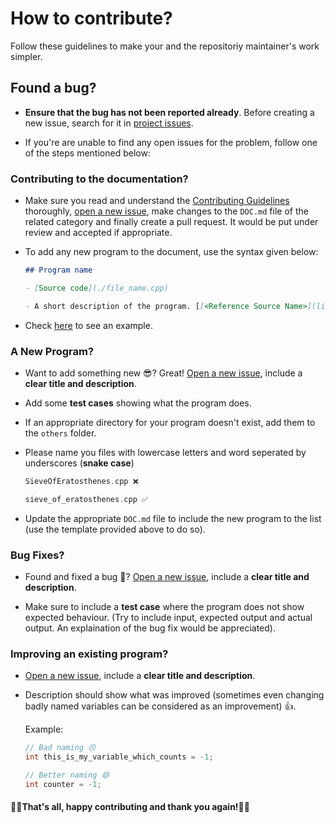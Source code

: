 # How to contribute?

Follow these guidelines to make your and the repositoriy maintainer's work simpler.

## Found a bug?

- **Ensure that the bug has not been reported already**. Before creating a new issue, search for it in [project issues](https://github.com/GDSC-AUM/OpenOcto-DSA/issues).

- If you're are unable to find any open issues for the problem, follow one of the steps mentioned below:

### Contributing to the documentation?

- Make sure you read and understand the [Contributing Guidelines](CONTRIBUTING.md) thoroughly, [open a new issue](https://github.com/GDSC-AUM/OpenOcto-DSA/issues/new), make changes to the `DOC.md` file of the related category and finally create a pull request. It would be put under review and accepted if appropriate.

- To add any new program to the document, use the syntax given below:

    ```markdown
    ## Program name

    - [Source code](./file_name.cpp)

    - A short description of the program. [[<Reference Source Name>](link to the reference webpage)]
    ```

- Check [here](https://raw.githubusercontent.com/GDSC-AUM/OpenOcto-DSA/main/sorting/DOC.md) to see an example.

### A New Program?

- Want to add something new 😎? Great! [Open a new issue](https://github.com/GDSC-AUM/OpenOcto-DSA/issues/new), include a **clear title and description**.

- Add some **test cases** showing what the program does.

- If an appropriate directory for your program doesn't exist, add them to the `others` folder.

- Please name you files with lowercase letters and word seperated by underscores (**snake case**)

    ```cpp
    SieveOfEratosthenes.cpp ❌
    ```

    ```cpp
    sieve_of_eratosthenes.cpp ✅
    ```

- Update the appropriate `DOC.md` file to include the new program to the list (use the template provided above to do so).

### Bug Fixes?

- Found and fixed a bug 🐜? [Open a new issue](https://github.com/GDSC-AUM/OpenOcto-DSA/issues/new), include a **clear title and description**.

- Make sure to include a **test case** where the program does not show expected behaviour. (Try to include input, expected output and actual output. An explaination of the bug fix would be appreciated).

### Improving an existing program?

- [Open a new issue](https://github.com/GDSC-AUM/OpenOcto-DSA/issues/new), include a **clear title and description**.

- Description should show what was improved (sometimes even changing badly named variables can be considered as an improvement) 👍.

    Example:

    ```cpp
    // Bad naming 😣
    int this_is_my_variable_which_counts = -1;
    ```

    ```cpp
    // Better naming 😄
    int counter = -1;
    ```

#### 🎊🎉That's all, happy contributing and thank you again!🎉🎊

